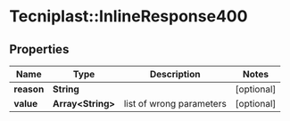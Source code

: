 # Tecniplast::InlineResponse400

## Properties
Name | Type | Description | Notes
------------ | ------------- | ------------- | -------------
**reason** | **String** |  | [optional] 
**value** | **Array&lt;String&gt;** | list of wrong parameters | [optional] 


